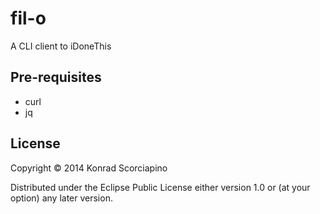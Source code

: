 # fil-o

A CLI client to iDoneThis

## Pre-requisites

- curl
- jq

## License

Copyright © 2014 Konrad Scorciapino

Distributed under the Eclipse Public License either version 1.0 or (at
your option) any later version.

